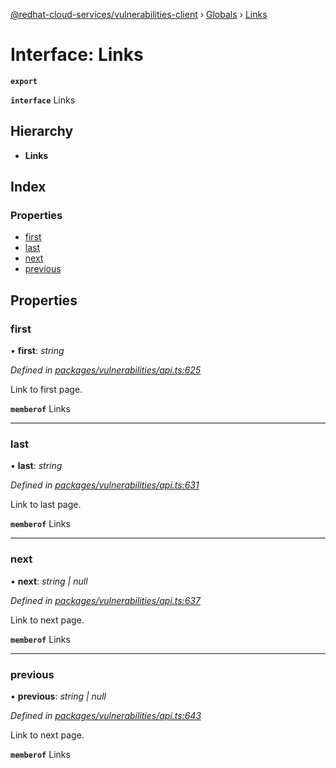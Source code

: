 [@redhat-cloud-services/vulnerabilities-client](../README.md) › [Globals](../globals.md) › [Links](links.md)

# Interface: Links

**`export`** 

**`interface`** Links

## Hierarchy

* **Links**

## Index

### Properties

* [first](links.md#first)
* [last](links.md#last)
* [next](links.md#next)
* [previous](links.md#previous)

## Properties

###  first

• **first**: *string*

*Defined in [packages/vulnerabilities/api.ts:625](https://github.com/RedHatInsights/javascript-clients/blob/master/packages/vulnerabilities/api.ts#L625)*

Link to first page.

**`memberof`** Links

___

###  last

• **last**: *string*

*Defined in [packages/vulnerabilities/api.ts:631](https://github.com/RedHatInsights/javascript-clients/blob/master/packages/vulnerabilities/api.ts#L631)*

Link to last page.

**`memberof`** Links

___

###  next

• **next**: *string | null*

*Defined in [packages/vulnerabilities/api.ts:637](https://github.com/RedHatInsights/javascript-clients/blob/master/packages/vulnerabilities/api.ts#L637)*

Link to next page.

**`memberof`** Links

___

###  previous

• **previous**: *string | null*

*Defined in [packages/vulnerabilities/api.ts:643](https://github.com/RedHatInsights/javascript-clients/blob/master/packages/vulnerabilities/api.ts#L643)*

Link to next page.

**`memberof`** Links
